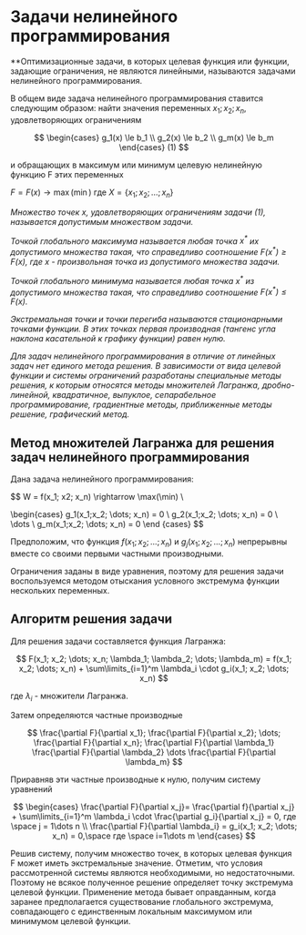 # Задачи нелинейного программирования

**Оптимизационные задачи, в которых целевая функция или функции, задающие ограничения, не являются линейными, называются задачами нелинейного программирования.

В общем виде задача нелинейного программирования ставится следующим образом: найти значения переменных $x_1;x_2;x_n$, удовлетворяющих ограничениям

$$
\begin{cases}
    g_1(x) \le b_1 \\
    g_2(x) \le b_2 \\
    g_m(x) \le b_m
\end{cases}
(1)
$$

и обращающих в максимум или минимум целевую нелинейную функцию F этих переменных

$F = F(x) \rightarrow \max(\min)$ где $X = \{ x_1; x_2; \dots; x_n\}$

*Множество точек x, удовлетворяющих ограничениям задачи (1), называется допустимым множеством задачи.*

*Точкой глобального максимума называется любая точка $x^*$ их допустимого множества такая, что справедливо соотношение $F(x^*)\ge F(x)$, где x - произвольная точка из допустимого множества задачи.*

*Точкой глобального минимума называется любая точка $x^*$ из допустимого множества такая, что справедливо соотношение $F(x^*) \le F(x)$.*

*Экстремальная точки и точки перегиба называются стационарными точками функции. В этих точках первая производная (тангенс угла наклона касательной к графику функции) равен нулю.*

*Для задач нелинейного программирования в отличие от линейных задач нет единого метода решения. В зависимости от вида целевой функции и системы ограничений разработаны специальные методы решения, к которым относятся методы множителей Лагранжа, дробно-линейной, квадратичное, выпуклое, сепарабельное программирование, градиентные методы, приближенные методы решение, графический метод.*

## Метод множителей Лагранжа для решения задач нелинейного программирования

Дана задача нелинейного программирования:

$$
W = f(x_1; x2; x_n) \rightarrow \max(\min) \\ 

\begin{cases}
    g_1(x_1;x_2; \dots; x_n) = 0 \\
    g_2(x_1;x_2; \dots; x_n) = 0 \\
    \dots \\
    g_m(x_1;x_2; \dots; x_n) = 0
\end {cases}
$$

Предположим, что функция $f(x_1;x_2;\dots; x_n)$ и $g_j(x_1;x_2;\dots;x_n)$ непрерывны вместе со своими первыми частными производными.

Ограничения заданы в виде уравнения, поэтому для решения задачи воспользуемся методом отыскания условного экстремума функции нескольких переменных.

## Алгоритм решения задачи

Для решения задачи составляется функция Лагранжа:

$$
    F(x_1; x_2; \dots; x_n; \lambda_1; \lambda_2; \dots; \lambda_m) = f(x_1; x_2; \dots; x_n) + \sum\limits_{i=1}^m \lambda_i \cdot g_i(x_1; x_2; \dots; x_n)
$$

где $\lambda_i$ - множители Лагранжа.

Затем определяются частные производные 

$$
\frac{\partial F}{\partial x_1};
\frac{\partial F}{\partial x_2};
\dots;
\frac{\partial F}{\partial x_n};
\frac{\partial F}{\partial \lambda_1}
\frac{\partial F}{\partial \lambda_2}
\dots
\frac{\partial F}{\partial \lambda_m}
$$

Приравняв эти частные производные к нулю, получим систему уравнений

$$
\begin{cases}
\frac{\partial F}{\partial x_j}= \frac{\partial f}{\partial x_j} + \sum\limits_{i=1}^m \lambda_i \cdot \frac{\partial g_i}{\partial x_j} = 0, где \space j = 1\dots n \\
\frac{\partial F}{\partial \lambda_i} = g_i(x_1; x_2; \dots; x_n) = 0,\space где \space i=1\dots m
\end{cases}
$$

Решив систему, получим множество точек, в которых целевая функция F может иметь экстремальные значение. Отметим, что условия рассмотренной системы являются необходимыми, но недостаточными. Поэтому не всякое полученное решение определяет точку экстремума целевой функции. Применение метода бывает оправданным, когда заранее предполагается существование глобального экстремума, совпадающего с единственным локальным максимумом или минимумом целевой функции.
